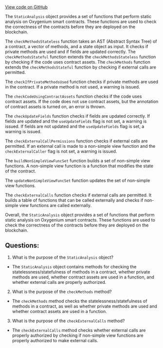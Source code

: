 [View code on GitHub](https://github.com/oxygenium/oxygenium/ralph/src/main/scala/org/oxygenium/ralph/StaticAnalysis.scala)

The `StaticAnalysis` object provides a set of functions that perform static analysis on Oxygenium smart contracts. These functions are used to check the correctness of the contracts before they are deployed on the blockchain. 

The `checkMethodsStateless` function takes an AST (Abstract Syntax Tree) of a contract, a vector of methods, and a state object as input. It checks if private methods are used and if fields are updated correctly. The `checkMethodsStateful` function extends the `checkMethodsStateless` function by checking if the code uses contract assets. The `checkMethods` function extends the `checkMethodsStateful` function by checking if external calls are permitted. 

The `checkIfPrivateMethodsUsed` function checks if private methods are used in the contract. If a private method is not used, a warning is issued. 

The `checkCodeUsingContractAssets` function checks if the code uses contract assets. If the code does not use contract assets, but the annotation of contract assets is turned on, an error is thrown. 

The `checkUpdateFields` function checks if fields are updated correctly. If fields are updated and the `useUpdateFields` flag is not set, a warning is issued. If fields are not updated and the `useUpdateFields` flag is set, a warning is issued. 

The `checkExternalCallPermissions` function checks if external calls are permitted. If an external call is made to a non-simple view function and the `checkExternalCaller` flag is not set, a warning is issued. 

The `buildNonSimpleViewFuncSet` function builds a set of non-simple view functions. A non-simple view function is a function that modifies the state of the contract. 

The `updateNonSimpleViewFuncSet` function updates the set of non-simple view functions. 

The `checkExternalCalls` function checks if external calls are permitted. It builds a table of functions that can be called externally and checks if non-simple view functions are called externally. 

Overall, the `StaticAnalysis` object provides a set of functions that perform static analysis on Oxygenium smart contracts. These functions are used to check the correctness of the contracts before they are deployed on the blockchain.
## Questions: 
 1. What is the purpose of the `StaticAnalysis` object?
- The `StaticAnalysis` object contains methods for checking the statelessness/statefulness of methods in a contract, whether private methods are used, whether contract assets are used in a function, and whether external calls are properly authorized.

2. What is the purpose of the `checkMethods` method?
- The `checkMethods` method checks the statelessness/statefulness of methods in a contract, as well as whether private methods are used and whether contract assets are used in a function.

3. What is the purpose of the `checkExternalCalls` method?
- The `checkExternalCalls` method checks whether external calls are properly authorized by checking if non-simple view functions are properly authorized to make external calls.